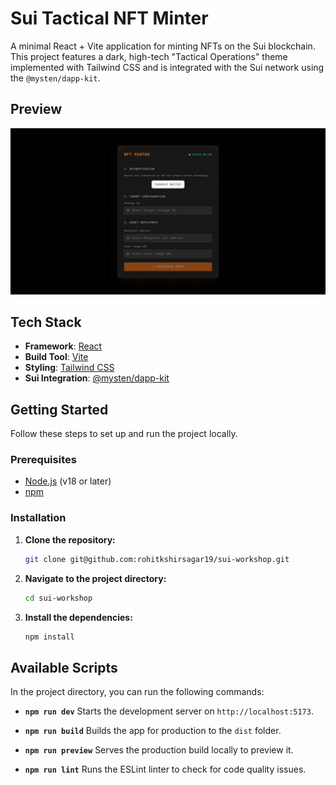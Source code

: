 
# Sui Tactical NFT Minter

A minimal React + Vite application for minting NFTs on the Sui blockchain. This project features a dark, high-tech "Tactical Operations" theme implemented with Tailwind CSS and is integrated with the Sui network using the `@mysten/dapp-kit`.

## Preview

![Sui NFT Minter UI](ui.png)


## Tech Stack

-   **Framework**: [React](https://react.dev/)
-   **Build Tool**: [Vite](https://vitejs.dev/)
-   **Styling**: [Tailwind CSS](https://tailwindcss.com/)
-   **Sui Integration**: [@mysten/dapp-kit](https://sdk.mystenlabs.com/dapp-kit)

## Getting Started

Follow these steps to set up and run the project locally.

### Prerequisites

-   [Node.js](https://nodejs.org/) (v18 or later)
-   [npm](https://www.npmjs.com/)

### Installation

1.  **Clone the repository:**
    ```bash
    git clone git@github.com:rohitkshirsagar19/sui-workshop.git
    ```

2.  **Navigate to the project directory:**
    ```bash
    cd sui-workshop
    ```

3.  **Install the dependencies:**
    ```bash
    npm install
    ```

## Available Scripts

In the project directory, you can run the following commands:

-   **`npm run dev`**
    Starts the development server on `http://localhost:5173`.

-   **`npm run build`**
    Builds the app for production to the `dist` folder.

-   **`npm run preview`**
    Serves the production build locally to preview it.

-   **`npm run lint`**
    Runs the ESLint linter to check for code quality issues.
